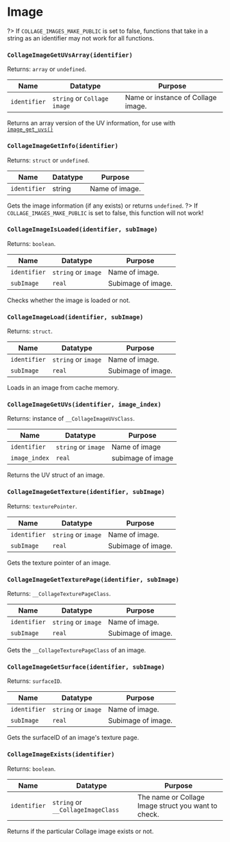 # Image

?> If `COLLAGE_IMAGES_MAKE_PUBLIC` is set to false, functions that take in a string as an identifier may not work for all functions.

### `CollageImageGetUVsArray(identifier)`

Returns: `array` or `undefined`.

|Name|Datatype|Purpose|
|---|---|---|
|`identifier`|`string` or `Collage image`|Name or instance of Collage image.|

Returns an array version of the UV information, for use with [`image_get_uvs()`](compatibility.md#image_get_uvssprite_indeximage-image_index)

### `CollageImageGetInfo(identifier)`

Returns: `struct` or `undefined`.

|Name|Datatype|Purpose|
|---|---|---|
|`identifier`|string|Name of image.|

Gets the image information (if any exists) or returns `undefined`.
?> If `COLLAGE_IMAGES_MAKE_PUBLIC` is set to false, this function will not work!

### `CollageImageIsLoaded(identifier, subImage)`

Returns: `boolean`.

|Name|Datatype|Purpose|
|---|---|---|
|`identifier`|`string` or `image`|Name of image.|
|`subImage`|`real`|Subimage of image.|

Checks whether the image is loaded or not.

### `CollageImageLoad(identifier, subImage)`

Returns: `struct`.

|Name|Datatype|Purpose|
|---|---|---|
|`identifier`|`string` or `image`|Name of image.|
|`subImage`|`real`|Subimage of image.|

Loads in an image from cache memory.

### `CollageImageGetUVs(identifier, image_index)`

Returns: instance of `__CollageImageUVsClass`.

|Name|Datatype|Purpose|
|---|---|---|
|`identifier`|`string` or `image`|Name of image|
|`image_index`|`real`|subimage of image|

Returns the UV struct of an image.

### `CollageImageGetTexture(identifier, subImage)`

Returns: `texturePointer`.

|Name|Datatype|Purpose|
|---|---|---|
|`identifier`|`string` or `image`|Name of image.|
|`subImage`|`real`|Subimage of image.|

Gets the texture pointer of an image.

### `CollageImageGetTexturePage(identifier, subImage)`

Returns: `__CollageTexturePageClass`.

|Name|Datatype|Purpose|
|---|---|---|
|`identifier`|`string` or `image`|Name of image.|
|`subImage`|`real`|Subimage of image.|

Gets the `__CollageTexturePageClass` of an image.

### `CollageImageGetSurface(identifier, subImage)`

Returns: `surfaceID`.

|Name|Datatype|Purpose|
|---|---|---|
|`identifier`|`string` or `image`|Name of image.|
|`subImage`|`real`|Subimage of image.|

Gets the surfaceID of an image's texture page.

### `CollageImageExists(identifier)`

Returns: `boolean`.

|Name|Datatype|Purpose|
|---|---|---|
|`identifier`|`string` or `__CollageImageClass`|The name or Collage Image struct you want to check.|

Returns if the particular Collage image exists or not.